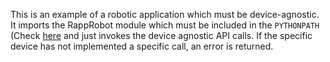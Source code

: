This is an example of a robotic application which must be device-agnostic. It imports the RappRobot module which must be included in the ```PYTHONPATH``` (Check [here](https://github.com/rapp-project/rapp-robots-api/tree/python_api/python) and just invokes the device agnostic API calls. If the specific device has not implemented a specific call, an error is returned.
